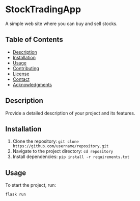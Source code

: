 # StockTradingApp

A simple web site where you can buy and sell stocks.

## Table of Contents
- [Description](#description)
- [Installation](#installation)
- [Usage](#usage)
- [Contributing](#contributing)
- [License](#license)
- [Contact](#contact)
- [Acknowledgments](#acknowledgments)

## Description

Provide a detailed description of your project and its features.

## Installation

1. Clone the repository: `git clone https://github.com/username/repository.git`
2. Navigate to the project directory: `cd repository`
3. Install dependencies: `pip install -r requirements.txt`

## Usage

To start the project, run:

```bash
flask run
